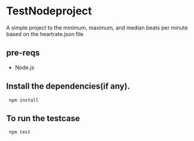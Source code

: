 # TestNodeproject

A simple project to the minimum, maximum, and median beats per minute based on the heartrate.json file

## pre-reqs
 * Node.js

## Install the dependencies(if any).
 ```http
  npm install
```

## To run the testcase
 ```http
  npm test
```


